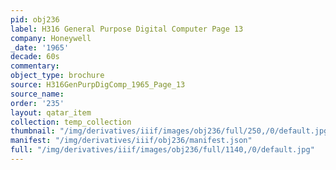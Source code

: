 ```yaml
---
pid: obj236
label: H316 General Purpose Digital Computer Page 13
company: Honeywell
_date: '1965'
decade: 60s
commentary: 
object_type: brochure
source: H316GenPurpDigComp_1965_Page_13
source_name: 
order: '235'
layout: qatar_item
collection: temp_collection
thumbnail: "/img/derivatives/iiif/images/obj236/full/250,/0/default.jpg"
manifest: "/img/derivatives/iiif/obj236/manifest.json"
full: "/img/derivatives/iiif/images/obj236/full/1140,/0/default.jpg"
---
```

